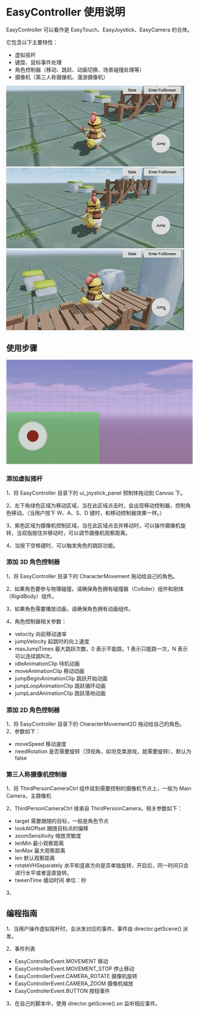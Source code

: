 # EasyController 使用说明

EasyController 可以看作是 EasyTouch、EasyJoystick、EasyCamera 的合体。

它包含以下主要特性：
- 虚拟摇杆
- 键盘、鼠标事件处理
- 角色控制器（移动、跳跃、动画切换、场景碰撞处理等）
- 摄像机（第三人称摄像机、漫游摄像机）

![](../../docs/EasyController/images/move.gif)
![](../../docs/EasyController/images/camera.gif)
![](../../docs/EasyController/images/jump.gif)

## 使用步骤
![](../../docs/EasyController/images/joystick.jpg)

### 添加虚拟摇杆
1、将 EasyController 目录下的 ui_joystick_panel 预制体拖动到 Canvas 下。

2、左下角绿色区域为移动区域，当在此区域点击时，会出现移动控制器，控制角色移动。（当用户按下 W、A、S、D 键时，和移动控制器效果一样。）


3、紫色区域为摄像机控制区域，当在此区域点击并移动时，可以操作摄像机旋转，当双指按住并移动时，可以调节摄像机观察距离。

4、当按下空格键时，可以触发角色的跳跃功能。

### 添加 3D 角色控制器
1、将 EasyController 目录下的 CharacterMovement 拖动给自己的角色。

2、如果角色要参与物理碰撞，请确保角色拥有碰撞器（Collider）组件和刚体（RigidBody）组件。

3、如果角色需要播放动画，请确保角色拥有动画组件。

4、角色控制器相关参数：
- velocity 向前移动速率
- jumpVelocity 起跳时的向上速度
- maxJumpTimes 最大跳跃次数，0 表示不能跳，1 表示只能跳一次，N 表示可以连续跳N次。
- idleAnimationClip 待机动画
- moveAnimationClip 移动动画
- jumpBeginAnimationClip 跳跃开始动画
- jumpLoopAnimationClip 跳跃循环动画
- jumpLandAnimationClip 跳跃落地动画

### 添加 2D 角色控制器
1、将 EasyController 目录下的 CharacterMovement2D 拖动给自己的角色。
2、参数如下：
- moveSpeed 移动速度
- needRotation 是否需要旋转（顶视角，如坦克类游戏，就需要旋转），默认为 false

### 第三人称摄像机控制器
1、将 ThirdPersonCameraCtrl 组件挂到需要控制的摄像机节点上，一般为 Main Camera，主摄像机

2、ThirdPersonCameraCtrl 继承自 ThirdPersionCamera，相关参数如下：
- target 需要跟随的目标，一般是角色节点
- lookAtOffset 跟随目标点的偏移
- zoomSensitivity 缩放灵敏度
- lenMin 最小观察距离
- lenMax 最大观察距离
- len 默认观察距离
- rotateVHSeparately 水平和竖直方向是否单独旋转，开启后，同一时间只会进行水平或者竖直旋转。
- tweenTime 缓动时间 单位：秒

3、

## 编程指南
1、当用户操作虚拟摇杆时，会派发对应的事件，事件由 director.getScene() 派发。

2、事件列表
- EasyControllerEvent.MOVEMENT 移动
- EasyControllerEvent.MOVEMENT_STOP 停止移动
- EasyControllerEvent.CAMERA_ROTATE 摄像机旋转
- EasyControllerEvent.CAMERA_ZOOM 摄像机缩放
- EasyControllerEvent.BUTTON 按钮事件

3、在自己的脚本中，使用 director.getScene().on 监听相应事件。

